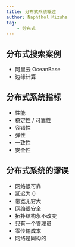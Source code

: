 ```yaml
---
title: 分布式系统概述
author: Naphthol Mizuha
tag:
    - 分布式
---
```


## 分布式搜索案例

- 阿里云 OceanBase
- 边缘计算

## 分布式系统指标

- 性能
- 稳定性 / 可靠性
- 容错性
- 弹性
- 一致性
- 安全性

## 分布式系统的谬误

- 网络很可靠
- 延迟为 0
- 带宽无穷大
- 网络很安全
- 拓扑结构永不改变
- 只有一个管理员
- 零传输成本
- 网络是同构的